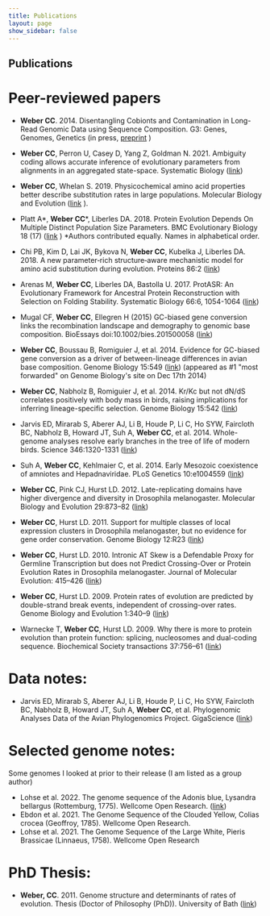 ```yaml
---
title: Publications
layout: page
show_sidebar: false
---
```


## Publications

# Peer-reviewed papers

- **Weber CC**. 2014. Disentangling Cobionts and Contamination in Long-Read Genomic Data using Sequence Composition. G3: Genes, Genomes, Genetics (in press, [preprint](https://doi.org/10.1101/2024.05.30.596622) )

- **Weber CC**, Perron U, Casey D, Yang Z, Goldman N. 2021. Ambiguity coding allows accurate inference of evolutionary parameters from alignments in an aggregated state-space. Systematic Biology  ([link](https://academic.oup.com/sysbio/article/70/1/21/5827469))

- **Weber CC**, Whelan S. 2019. Physicochemical amino acid properties better describe substitution rates in large populations. Molecular Biology and Evolution ([link](https://doi.org/10.1093/molbev/msz003) ).

- Platt A*, **Weber CC***, Liberles DA. 2018. Protein Evolution Depends On Multiple Distinct Population Size Parameters. BMC Evolutionary Biology 18 (17) ([link](https://bmcecolevol.biomedcentral.com/articles/10.1186/s12862-017-1085-x) ) *Authors contributed equally. Names in alphabetical order.

- Chi PB, Kim D, Lai JK, Bykova N, **Weber CC**, Kubelka J, Liberles DA. 2018. A new parameter‐rich structure‐aware mechanistic model for amino acid substitution during evolution. Proteins 86:2 ([link](https://onlinelibrary.wiley.com/doi/10.1002/prot.25429))

- Arenas M, **Weber CC**, Liberles DA, Bastolla U. 2017. ProtASR: An Evolutionary Framework for Ancestral Protein Reconstruction with Selection on Folding Stability. Systematic Biology 66:6, 1054-1064 ([link](https://academic.oup.com/sysbio/article/66/6/1054/2840014))

- Mugal CF, **Weber CC**, Ellegren H (2015) GC-biased gene conversion links the recombination landscape and demography to genomic base composition. BioEssays doi:10.1002/bies.201500058 ([link](https://onlinelibrary.wiley.com/doi/abs/10.1002/bies.201500058))

- **Weber CC**, Boussau B, Romiguier J, et al. 2014. Evidence for GC-biased gene conversion as a driver of between-lineage differences in avian base composition. Genome Biology 15:549 ([link](http://genomebiology.com/2014/15/12/549/)) (appeared as #1 "most forwarded" on Genome Biology's site on Dec 17th 2014)

- **Weber CC**, Nabholz B, Romiguier J, et al. 2014. Kr/Kc but not dN/dS correlates positively with body mass in birds, raising implications for inferring lineage-specific selection. Genome Biology 15:542 ([link](http://genomebiology.com/2014/15/12/542))

- Jarvis ED, Mirarab S, Aberer AJ, Li B, Houde P, Li C, Ho SYW, Faircloth BC, Nabholz B, Howard JT, Suh A, **Weber CC**, et al. 2014. Whole-genome analyses resolve early branches in the tree of life of modern birds. Science 346:1320-1331 ([link](https://www.science.org/doi/10.1126/science.1253451))

- Suh A, **Weber CC**, Kehlmaier C, et al. 2014. Early Mesozoic coexistence of amniotes and Hepadnaviridae. PLoS Genetics 10:e1004559 ([link](https://doi.org/10.1371/journal.pgen.1004559))

- **Weber CC**, Pink CJ, Hurst LD. 2012. Late-replicating domains have higher divergence and diversity in Drosophila melanogaster. Molecular Biology and Evolution 29:873–82 ([link](https://doi.org/10.1093/molbev/msr265))

- **Weber CC**, Hurst LD. 2011. Support for multiple classes of local expression clusters in Drosophila melanogaster, but no evidence for gene order conservation. Genome Biology 12:R23 ([link](http://genomebiology.com/content/12/3/R23))

- **Weber CC**, Hurst LD. 2010. Intronic AT Skew is a Defendable Proxy for Germline Transcription but does not Predict Crossing-Over or Protein Evolution Rates in Drosophila melanogaster. Journal of Molecular Evolution: 415–426 ([link](https://link.springer.com/article/10.1007/s00239-010-9395-2))

- **Weber CC**, Hurst LD. 2009. Protein rates of evolution are predicted by double-strand break events, independent of crossing-over rates. Genome Biology and Evolution 1:340–9 ([link](https://doi.org/10.1093/gbe/evp033))

- Warnecke T, **Weber CC**, Hurst LD. 2009. Why there is more to protein evolution than protein function: splicing, nucleosomes and dual-coding sequence. Biochemical Society transactions 37:756–61 ([link](https://doi.org/10.1042/BST0370756))


# Data notes:
- Jarvis ED, Mirarab S, Aberer AJ, Li B, Houde P, Li C, Ho SYW, Faircloth BC, Nabholz B, Howard JT, Suh A, **Weber CC**, et al. Phylogenomic Analyses Data of the Avian Phylogenomics Project. GigaScience ([link](https://doi.org/10.1186/s13742-014-0038-1))

# Selected genome notes:
Some genomes I looked at prior to their release (I am listed as a group author)

- Lohse et al. 2022. The genome sequence of the Adonis blue, Lysandra bellargus (Rottemburg, 1775). Wellcome Open Research. ([link](https://wellcomeopenresearch.org/articles/7-255))
- Ebdon et al. 2021. The Genome Sequence of the Clouded Yellow, Colias crocea (Geoffroy, 1785). Wellcome Open Research.
- Lohse et al. 2021. The Genome Sequence of the Large White, Pieris Brassicae (Linnaeus, 1758). Wellcome Open Research

# PhD Thesis:
- **Weber, CC**. 2011. Genome structure and determinants of rates of evolution. Thesis (Doctor of Philosophy (PhD)). University of Bath ([link](https://researchportal.bath.ac.uk/en/studentTheses/genome-structure-and-determinants-of-rates-of-evolution))
